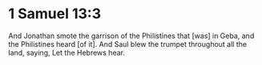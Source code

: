 # 1 Samuel 13:3

And Jonathan smote the garrison of the Philistines that [was] in Geba, and the Philistines heard [of it]. And Saul blew the trumpet throughout all the land, saying, Let the Hebrews hear.